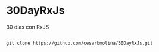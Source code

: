 # 30DayRxJs
30 días con RxJS

<pre>
<code>
git clone https://github.com/cesarbmolina/30DayRxJs.git
</code>
</pre>
